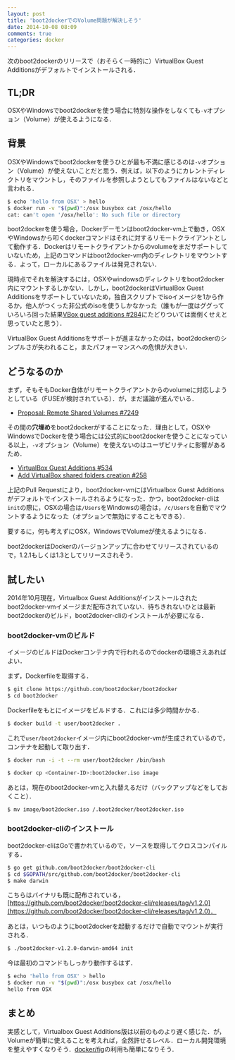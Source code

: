 ```yaml
---
layout: post
title: 'boot2dockerでのVolume問題が解決しそう'
date: 2014-10-08 08:09
comments: true
categories: docker
---
```


次のboot2dockerのリリースで（おそらく一時的に）VirtualBox Guest Additionsがデフォルトでインストールされる．

## TL;DR

OSXやWindowsでboot2dockerを使う場合に特別な操作をしなくても`-v`オプション（Volume）が使えるようになる．

## 背景

OSXやWindowsでboot2dockerを使うひとが最も不満に感じるのは`-v`オプション（Volume）が使えないことだと思う．例えば，以下のようにカレントディレクトリをマウントし，そのファイルを参照しようとしてもファイルはないなどと言われる．

```bash
$ echo 'hello from OSX' > hello
$ docker run -v "$(pwd)":/osx busybox cat /osx/hello
cat: can't open '/osx/hello': No such file or directory
```

boot2dockerを使う場合，Dockerデーモンはboot2docker-vm上で動き，OSXやWindowsから叩くdockerコマンドはそれに対するリモートクライアントとして動作する．Dockerはリモートクライアントからのvolumeをまだサポートしていないため，上記のコマンドはboot2docker-vm内のディレクトリをマウントする．よって，ローカルにあるファイルは発見されない．

現時点でそれを解決するには，OSXやwindowsのディレクトリをboot2docker内にマウントするしかない．しかし，boot2dockerはVirtualBox Guest Additionsをサポートしていないため，独自スクリプトでisoイメージを1から作るか，他人がつくった非公式のisoを使うしかなかった（誰もが一度はググっていろいろ回った結果[VBox guest additions #284](https://github.com/boot2docker/boot2docker/pull/284)にたどりついては面倒くせえと思っていたと思う）．

VirtualBox Guest Additionsをサポートが進まなかったのは，boot2dockerのシンプルさが失われること，またパフォーマンスへの危惧が大きい．

## どうなるのか

まず，そもそもDocker自体がリモートクライアントからのvolumeに対応しようとしている（FUSEが検討されている）．が，まだ議論が進んでいる．

- [Proposal: Remote Shared Volumes #7249](https://github.com/docker/docker/issues/7249)


その間の**穴埋め**をboot2dockerがすることになった．理由として，OSXやWindowsでDockerを使う場合には公式的にboot2dockerを使うことになっている以上，`-v`オプション（Volume）を使えないのはユーザビリティに影響があるため．

- [VirtualBox Guest Additions #534](https://github.com/boot2docker/boot2docker/pull/534)
- [Add VirtualBox shared folders creation #258](https://github.com/boot2docker/boot2docker-cli/pull/258)

上記のPull Requestにより，boot2docker-vmにはVirtualbox Guest Additionsがデフォルトでインストールされるようになった．かつ，boot2docker-cliは`init`の際に，OSXの場合は`/Users`をWindowsの場合は，`/c/Users`を自動でマウントするようになった（オプションで無効にすることもできる）．

要するに，何も考えずにOSX，WindowsでVolumeが使えるようになる．

boot2dockerはDockerのバージョンアップに合わせてリリースされているので，1.2.1もしくは1.3としてリリースされそう．

## 試したい

2014年10月現在，Virtualbox Guest Additionsがインストールされたboot2docker-vmイメージまだ配布されていない．待ちきれないひとは最新boot2dockerのビルド，boot2docker-cliのインストールが必要になる．

### boot2docker-vmのビルド

イメージのビルドはDockerコンテナ内で行われるのでdockerの環境さえあればよい．

まず，Dockerfileを取得する．

```bash
$ git clone https://github.com/boot2docker/boot2docker
$ cd boot2docker
```

Dockerfileをもとにイメージをビルドする．これには多少時間かかる．

```bash
$ docker build -t user/boot2docker .
```

これで`user/boot2docker`イメージ内にboot2docker-vmが生成されているので，コンテナを起動して取り出す．

```bash
$ docker run -i -t --rm user/boot2docker /bin/bash
```

```bash
$ docker cp <Container-ID>:boot2docker.iso image
```

あとは，現在のboot2docker-vmと入れ替えるだけ（バックアップなどをしておくこと）．

```bash
$ mv image/boot2docker.iso /.boot2docker/boot2docker.iso
```

### boot2docker-cliのインストール

boot2docker-cliはGoで書かれているので，ソースを取得してクロスコンパイルする．

```bash
$ go get github.com/boot2docker/boot2docker-cli
$ cd $GOPATH/src/github.com/boot2docker/boot2docker-cli
$ make darwin
```

こちらはバイナリも既に配布されている，[https://github.com/boot2docker/boot2docker-cli/releases/tag/v1.2.0](https://github.com/boot2docker/boot2docker-cli/releases/tag/v1.2.0)．

あとは，いつものようにboot2dockerを起動するだけで自動でマウントが実行される．

```bash
$ ./boot2docker-v1.2.0-darwin-amd64 init
```

今は最初のコマンドもしっかり動作するはず．

```bash
$ echo 'hello from OSX' > hello
$ docker run -v "$(pwd)":/osx busybox cat /osx/hello
hello from OSX
```


## まとめ

実感として，Virtualbox Guest Additions版は以前のものより遅く感じた．が，Volumeが簡単に使えることを考えれば，全然許せるレベル．ローカル開発環境を整えやすくなりそう．[docker/fig](https://github.com/docker/fig)の利用も簡単になりそう．
